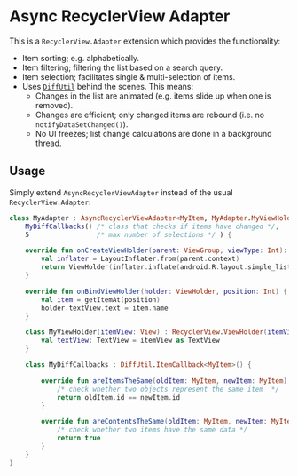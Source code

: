 # Async RecyclerView Adapter

This is a `RecyclerView.Adapter` extension which provides the functionality:
- Item sorting; e.g. alphabetically.
- Item filtering; filtering the list based on a search query.
- Item selection; facilitates single & multi-selection of items.
- Uses [`DiffUtil`](https://developer.android.com/reference/android/support/v7/util/DiffUtil) behind the scenes. This means:
    - Changes in the list are animated (e.g. items slide up when one is removed).
    - Changes are efficient; only changed items are rebound (i.e. no `notifyDataSetChanged()`).
    - No UI freezes; list change calculations are done in a background thread.
    
## Usage

Simply extend `AsyncRecyclerViewAdapter` instead of the usual `RecyclerView.Adapter`:

```kotlin
class MyAdapter : AsyncRecyclerViewAdapter<MyItem, MyAdapter.MyViewHolder>(
    MyDiffCallbacks() /* class that checks if items have changed */,
    5                 /* max number of selections */ ) {

    override fun onCreateViewHolder(parent: ViewGroup, viewType: Int): ViewHolder {
        val inflater = LayoutInflater.from(parent.context)
        return ViewHolder(inflater.inflate(android.R.layout.simple_list_item_1, parent, false))
    }

    override fun onBindViewHolder(holder: ViewHolder, position: Int) {
        val item = getItemAt(position)
        holder.textView.text = item.name
    }

    class MyViewHolder(itemView: View) : RecyclerView.ViewHolder(itemView) {
        val textView: TextView = itemView as TextView
    }

    class MyDiffCallbacks : DiffUtil.ItemCallback<MyItem>() {

        override fun areItemsTheSame(oldItem: MyItem, newItem: MyItem): Boolean {
            /* check whether two objects represent the same item  */
            return oldItem.id == newItem.id
        }

        override fun areContentsTheSame(oldItem: MyItem, newItem: MyItem): Boolean {
            /* check whether two items have the same data */
            return true
        }
    }
}
```